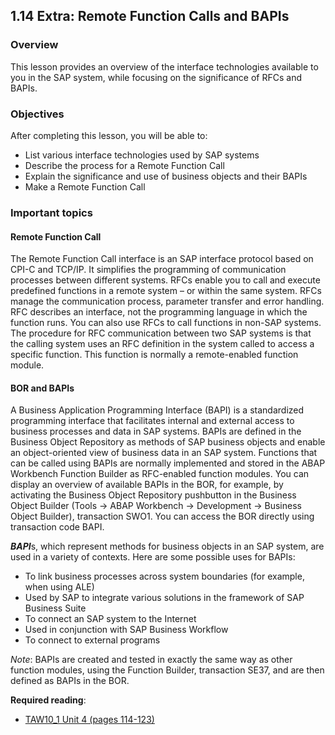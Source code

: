 ## 1.14 Extra: Remote Function Calls and BAPIs

### Overview
This lesson provides an overview of the interface technologies available to you in the SAP system, while focusing on the significance of RFCs and BAPIs.

### Objectives

After completing this lesson, you will be able to:

- List various interface technologies used by SAP systems
- Describe the process for a Remote Function Call
- Explain the significance and use of business objects and their BAPIs
- Make a Remote Function Call

### Important topics

#### Remote Function Call
The Remote Function Call interface is an SAP interface protocol based on CPI-C and TCP/IP. It simplifies the programming of communication processes between different systems. RFCs enable you to call and execute predefined functions in a remote system – or within the same system. RFCs manage the communication process, parameter transfer and error handling.
RFC describes an interface, not the programming language in which the function runs. You can also use RFCs to call functions in non-SAP systems. The procedure for RFC communication between two SAP systems is that the calling system uses an RFC definition in the system called to access a specific function. This function is normally a remote-enabled function module.

#### BOR and BAPIs
A Business Application Programming Interface (BAPI) is a standardized programming interface that facilitates internal and external access to business processes and data in SAP systems. BAPIs are defined in the Business Object Repository as methods of SAP business objects and enable an object-oriented view of business data in an SAP system. Functions that can be called using BAPIs are normally implemented and stored in the ABAP Workbench Function Builder as RFC-enabled function modules. You can display an overview of available BAPIs in the BOR, for example, by activating the Business Object Repository pushbutton in the Business Object Builder (Tools → ABAP Workbench → Development → Business Object Builder), transaction SWO1. You can access the BOR directly using transaction code BAPI.

***BAPI***s, which represent methods for business objects in an SAP system, are used in a variety of contexts. Here are some possible uses for BAPIs:

- To link business processes across system boundaries (for example, when using ALE)
- Used by SAP to integrate various solutions in the framework of SAP Business Suite
- To connect an SAP system to the Internet
- Used in conjunction with SAP Business Workflow
- To connect to external programs

*Note*: BAPIs are created and tested in exactly the same way as other function modules, using the Function Builder, transaction SE37, and are then defined as BAPIs in the BOR.

**Required reading**:
- [TAW10_1 Unit 4 (pages 114-123)](https://msggroup.sharepoint.com/:b:/r/sites/msteams_f974e3/Freigegebene%20Dokumente/General/SAP%20Summer%20School%202023/Training%20materials/TAW/TAW10_1_EN_Col92_FV_Part_NSC.pdf?csf=1&web=1&e=qJJmzd)
